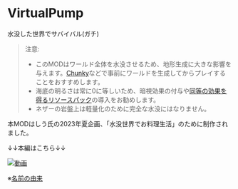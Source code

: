 # VirtualPump

水没した世界でサバイバル(ガチ)

> 注意:
> - このMODはワールド全体を水没させるため、地形生成に大きな影響を与えます。[Chunky](https://modrinth.com/plugin/chunky)などで事前にワールドを生成してからプレイすることをおすすめします。
> - 海底の明るさは常に0に等しいため、暗視効果の付与や[同等の効果を得るリソースパック](https://modrinth.com/resourcepack/fullbright-ub)の導入をお勧めします。
> - ネザーの岩盤上は軽量化のために完全な水没にはなりません。

本MODはしう氏の2023年夏企画、「水没世界でお料理生活」のために制作されました。

↓↓本編はこちら↓↓

[![動画](http://img.youtube.com/vi/9byKpZSy35M/0.jpg)](https://youtu.be/9byKpZSy35M&list=PLAk_kz3mvfCuUaGz4e2ULsQ5bg_7A5SYH)

※[名前の由来](https://www.weblio.jp/wkpja/content/%E3%83%89%E3%83%A9%E3%81%88%E3%82%82%E3%82%93%E3%81%AE%E3%81%B2%E3%81%BF%E3%81%A4%E9%81%93%E5%85%B7+(%E3%81%8B%E3%81%82-%E3%81%8B%E3%81%9D)_%E6%9E%B6%E7%A9%BA%E6%B0%B4%E4%BD%93%E6%84%9F%E3%83%A1%E3%82%AC%E3%83%8D#:~:text=%E5%91%BC%E3%82%93%E3%81%A7%E3%81%84%E3%82%8B%E3%80%82-,%E6%9E%B6%E7%A9%BA%E6%B0%B4%E9%9D%A2%E3%82%B7%E3%83%9F%E3%83%A5%E3%83%AC%E3%83%BC%E3%82%BF%E3%83%BC%E3%83%BB%E3%83%9B%E3%82%9A%E3%83%B3%E3%83%95%E3%82%9A,-%E6%9E%B6%E7%A9%BA%E6%B0%B4%E9%9D%A2%E3%82%B7%E3%83%9F%E3%83%A5%E3%83%AC%E3%83%BC%E3%82%BF%E3%83%BC)
